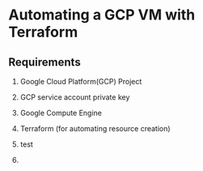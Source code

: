 # Automating a GCP VM with Terraform
## Requirements

1. Google Cloud Platform(GCP) Project

2. GCP service account private key

3. Google Compute Engine

4. Terraform (for automating resource creation)

5. test
6. 
